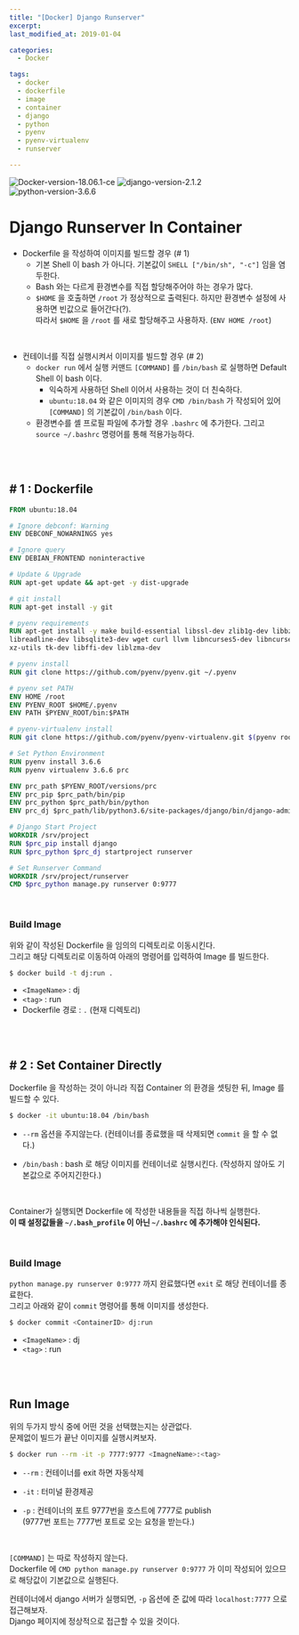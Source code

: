 ```yaml
---
title: "[Docker] Django Runserver"
excerpt: 
last_modified_at: 2019-01-04

categories:
  - Docker

tags:
  - docker
  - dockerfile
  - image
  - container
  - django
  - python
  - pyenv
  - pyenv-virtualenv
  - runserver

---
```


![Docker-version-18.06.1-ce](https://img.shields.io/badge/Docker-18.06.1--ce-blue.svg)
![django-version-2.1.2](https://img.shields.io/badge/django-v2.1.2-brightgreen.svg)
![python-version-3.6.6](https://img.shields.io/badge/python-v3.6.6-blue.svg)

# Django Runserver In Container

- Dockerfile 을 작성하여 이미지를 빌드할 경우 (\# 1)
  - 기본 Shell 이 bash 가 아니다. 기본값이 `SHELL ["/bin/sh", "-c"]` 임을 염두한다.
  - Bash 와는 다르게 환경변수를 직접 할당해주어야 하는 경우가 많다.
  - `$HOME` 을 호출하면 `/root` 가 정상적으로 출력된다. 하지만 환경변수 설정에 사용하면 빈값으로 들어간다(?).  
  따라서 `$HOME` 을 `/root` 를 새로 할당해주고 사용하자. (`ENV HOME /root`)

<br>

- 컨테이너를 직접 실행시켜서 이미지를 빌드할 경우 (\# 2)
  - `docker run` 에서 실행 커맨드 `[COMMAND]` 를 `/bin/bash` 로 실행하면 Default Shell 이 bash 이다.  
    - 익숙하게 사용하던 Shell 이어서 사용하는 것이 더 친숙하다.  
    - `ubuntu:18.04` 와 같은 이미지의 경우 `CMD /bin/bash` 가 작성되어 있어 `[COMMAND]` 의 기본값이 `/bin/bash` 이다.
  - 환경변수를 셸 프로필 파일에 추가할 경우 `.bashrc` 에 추가한다. 그리고 `source ~/.bashrc` 명령어를 통해 적용가능하다.

<br><br>

## \# 1 : Dockerfile

```dockerfile
FROM ubuntu:18.04

# Ignore debconf: Warning
ENV DEBCONF_NOWARNINGS yes

# Ignore query
ENV DEBIAN_FRONTEND noninteractive

# Update & Upgrade
RUN apt-get update && apt-get -y dist-upgrade

# git install
RUN apt-get install -y git

# pyenv requirements
RUN apt-get install -y make build-essential libssl-dev zlib1g-dev libbz2-dev \
libreadline-dev libsqlite3-dev wget curl llvm libncurses5-dev libncursesw5-dev \
xz-utils tk-dev libffi-dev liblzma-dev

# pyenv install
RUN git clone https://github.com/pyenv/pyenv.git ~/.pyenv

# pyenv set PATH
ENV HOME /root
ENV PYENV_ROOT $HOME/.pyenv
ENV PATH $PYENV_ROOT/bin:$PATH

# pyenv-virtualenv install
RUN git clone https://github.com/pyenv/pyenv-virtualenv.git $(pyenv root)/plugins/pyenv-virtualenv

# Set Python Environment
RUN pyenv install 3.6.6
RUN pyenv virtualenv 3.6.6 prc

ENV prc_path $PYENV_ROOT/versions/prc
ENV prc_pip $prc_path/bin/pip
ENV prc_python $prc_path/bin/python
ENV prc_dj $prc_path/lib/python3.6/site-packages/django/bin/django-admin.py

# Django Start Project
WORKDIR /srv/project
RUN $prc_pip install django
RUN $prc_python $prc_dj startproject runserver

# Set Runserver Command
WORKDIR /srv/project/runserver
CMD $prc_python manage.py runserver 0:9777
```

<br>

### Build Image

위와 같이 작성된 Dockerfile 을 임의의 디렉토리로 이동시킨다.  
그리고 해당 디렉토리로 이동하여 아래의 명령어를 입력하여 Image 를 빌드한다.

```bash
$ docker build -t dj:run .
```

- `<ImageName>` : dj  
- `<tag>` : run  
- Dockerfile 경로 : `.` (현재 디렉토리)

<br><br>

## \# 2 : Set Container Directly

Dockerfile 을 작성하는 것이 아니라 직접 Container 의 환경을 셋팅한 뒤, Image 를 빌드할 수 있다.  

```bash
$ docker -it ubuntu:18.04 /bin/bash
```

- `--rm` 옵션을 주지않는다. (컨테이너를 종료했을 때 삭제되면 `commit` 을 할 수 없다.)

- `/bin/bash` : bash 로 해당 이미지를 컨테이너로 실행시킨다. (작성하지 않아도 기본값으로 주어지긴한다.)

<br>

Container가 실행되면 Dockerfile 에 작성한 내용들을 직접 하나씩 실행한다.  
**이 때 설정값들을 `~/.bash_profile` 이 아닌 `~/.bashrc` 에 추가해야 인식된다.**  

<br>

### Build Image

`python manage.py runserver 0:9777` 까지 완료했다면 `exit` 로 해당 컨테이너를 종료한다.  
그리고 아래와 같이 `commit` 명령어를 통해 이미지를 생성한다.  

```bash
$ docker commit <ContainerID> dj:run
```

- `<ImageName>` : dj  
- `<tag>` : run  

<br><br>

## Run Image

위의 두가지 방식 중에 어떤 것을 선택했는지는 상관없다.  
문제없이 빌드가 끝난 이미지를 실행시켜보자.  

```bash
$ docker run --rm -it -p 7777:9777 <ImagneName>:<tag>
```

- `--rm` : 컨테이너를 exit 하면 자동삭제

- `-it` : 터미널 환경제공

- `-p` : 컨테이너의 포트 9777번을 호스트에 7777로 publish  
(9777번 포트는 7777번 포트로 오는 요청을 받는다.)

 <br>
 
`[COMMAND]` 는 따로 작성하지 않는다.  
Dockerfile 에 `CMD python manage.py runserver 0:9777` 가 이미 작성되어 있으므로 해당값이 기본값으로 실행된다.  

컨테이너에서 django 서버가 실행되면,
`-p` 옵션에 준 값에 따라 `localhost:7777` 으로 접근해보자.  
Django 페이지에 정상적으로 접근할 수 있을 것이다.
